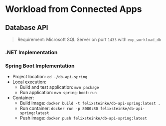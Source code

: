 # Workload from Connected Apps

## Database API

> Requirement: Microsoft SQL Server on port `1433` with `exp_workload_db`

### .NET Implementation

### Spring Boot Implementation

* Project location: `cd ./db-api-spring`
* Local execution:
    * Build and test application: `mvn package`
    * Run application: `mvn spring-boot:run`
* Container:
    * Build image: `docker build -t felixsteinke/db-api-spring:latest .`
    * Run container: `docker run -p 8080:80 felixsteinke/db-api-spring:latest`
    * Push image: `docker push felixsteinke/db-api-spring:latest`
